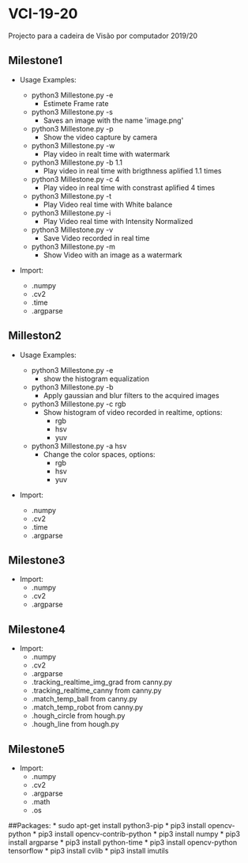 # VCI-19-20
Projecto para a cadeira de Visão por computador 2019/20

## Milestone1

* Usage Examples:
	
	* python3 Millestone.py -e
		* Estimete Frame rate
	* python3 Millestone.py -s
		* Saves an image with the name 'image.png'
	* python3 Millestone.py -p
		* Show the video capture by camera
	* python3 Millestone.py -w
		* Play video in realt time with watermark
	* python3 Millestone.py -b 1.1
		* Play video in real time with brigthness aplified 1.1 times
	* python3 Millestone.py -c 4
		* Play video in real time with constrast aplified 4 times
	* python3 Millestone.py -t
		* Play Video real time with White balance
	* python3 Millestone.py -i
		* Play Video real time with Intensity Normalized
	* python3 Millestone.py -v
		* Save Video recorded in real time
	* python3 Millestone.py -m
		* Show Video with an image as a watermark

* Import:
	* .numpy
	* .cv2
	* .time
	* .argparse

## Milleston2

* Usage Examples:
	
	* python3 Millestone.py -e
		* show the histogram equalization
	* python3 Millestone.py -b
		* Apply gaussian and blur filters to the acquired images
	* python3 Millestone.py -c rgb
		* Show histogram of video recorded in realtime, options:
			* rgb
			* hsv
			* yuv
	* python3 Millestone.py -a hsv
		* Change the color spaces, options:
			* rgb
			* hsv
			* yuv		

* Import:
	* .numpy
	* .cv2
	* .time
	* .argparse

## Milestone3

* Import: 
	* .numpy
	* .cv2
	* .argparse

## Milestone4

* Import: 
	* .numpy
	* .cv2
	* .argparse
	* .tracking_realtime_img_grad from canny.py
	* .tracking_realtime_canny from canny.py
	* .match_temp_ball from canny.py
	* .match_temp_robot from canny.py
	* .hough_circle from hough.py
	* .hough_line from hough.py

## Milestone5

* Import: 
	* .numpy
	* .cv2
	* .argparse
	* .math
	* .os

##Packages:
	* sudo apt-get install python3-pip
	* pip3 install opencv-python
	* pip3 install opencv-contrib-python
	* pip3 install numpy
	* pip3 install argparse
	* pip3 install python-time
	* pip3 install opencv-python tensorflow
	* pip3 install cvlib
	* pip3 install imutils






	
